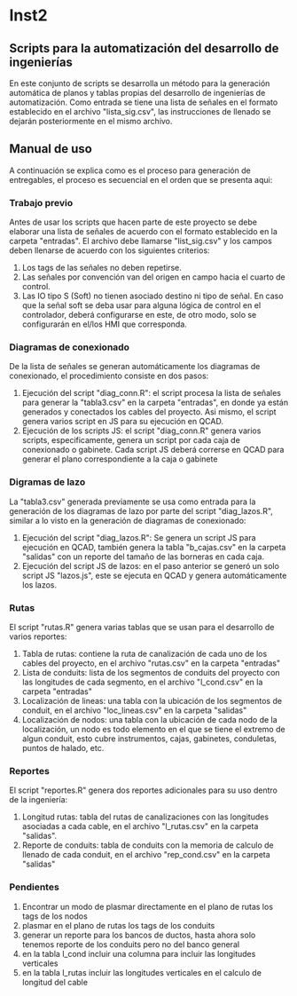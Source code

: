 # Inst2
## Scripts para la automatización del desarrollo de ingenierías

En este conjunto de scripts se desarrolla un método para la generación automática de planos y tablas propias del desarrollo de ingenierías de automatización.
Como entrada se tiene una lista de señales en el formato establecido en el archivo "lista_sig.csv", las instrucciones de llenado se dejarán posteriormente en el mismo archivo.

## Manual de uso

A continuación se explica como es el proceso para generación de entregables, el proceso es secuencial en el orden que se presenta aqui:

### Trabajo previo

Antes de usar los scripts que hacen parte de este proyecto se debe elaborar una lista de señales de acuerdo con el formato establecido en la carpeta "entradas". El archivo debe llamarse "list_sig.csv" y los campos deben llenarse de acuerdo con los siguientes criterios:

1. Los tags de las señales no deben repetirse.
2. Las señales por convención van del origen en campo hacia el cuarto de control.
3. Las IO tipo S (Soft) no tienen asociado destino ni tipo de señal. En caso que la señal soft se deba usar para alguna lógica de control en el controlador, deberá configurarse en este, de otro modo, solo se configurarán en el/los HMI que corresponda.

### Diagramas de conexionado

De la lista de señales se generan automáticamente los diagramas de conexionado, el procedimiento consiste en dos pasos:

1. Ejecución del script "diag_conn.R": el script procesa la lista de señales para generar la "tabla3.csv" en la carpeta "entradas", en donde ya están generados y conectados los cables del proyecto. Asi mismo, el script genera varios script en JS para su ejecución en QCAD.
2. Ejecución de los scripts JS: el script "diag_conn.R" genera varios scripts, especificamente, genera un script por cada caja de conexionado o gabinete. Cada script JS deberá correrse en QCAD para generar el plano correspondiente a la caja o gabinete

### Digramas de lazo

La "tabla3.csv" generada previamente se usa como entrada para la generación de los diagramas de lazo por parte del script "diag_lazos.R", similar a lo visto en la generación de diagramas de conexionado:

1. Ejecución del script "diag_lazos.R": Se genera un script JS para ejecución en QCAD, también genera la tabla "b_cajas.csv" en la carpeta "salidas" con un reporte del tamaño de las borneras en cada caja.
2. Ejecución del script JS de lazos: en el paso anterior se generó un solo script JS "lazos.js", este se ejecuta en QCAD y genera automáticamente los lazos.

### Rutas

El script "rutas.R" genera varias tablas que se usan para el desarrollo de varios reportes:

1. Tabla de rutas: contiene la ruta de canalización de cada uno de los cables del proyecto, en el archivo "rutas.csv" en la carpeta "entradas"
2. Lista de conduits: lista de los segmentos de conduits del proyecto con las longitudes de cada segmento, en el archivo "l_cond.csv" en la carpeta "entradas"
3. Localización de lineas: una tabla con la ubicación de los segmentos de conduit, en el archivo "loc_lineas.csv" en la carpeta "salidas"
4. Localización de nodos: una tabla con la ubicación de cada nodo de la localización, un nodo es todo elemento en el que se tiene el extremo de algun conduit, esto cubre instrumentos, cajas, gabinetes, conduletas, puntos de halado, etc.

### Reportes

El script "reportes.R" genera dos reportes adicionales para su uso dentro de la ingeniería:

1. Longitud rutas: tabla del rutas de canalizaciones con las longitudes asociadas a cada cable, en el archivo "l_rutas.csv" en la carpeta "salidas".
2. Reporte de conduits: tabla de conduits con la memoria de calculo de llenado de cada conduit, en el archivo "rep_cond.csv" en la carpeta "salidas"

### Pendientes

1. Encontrar un modo de plasmar directamente en el plano de rutas los tags de los nodos
2. plasmar en el plano de rutas los tags de los conduits
3. generar un reporte para los bancos de ductos, hasta ahora solo tenemos reporte de los conduits pero no del banco general
4. en la tabla l_cond incluir una columna para incluir las longitudes verticales
5. en la tabla l_rutas incluir las longitudes verticales en el calculo de longitud del cable

